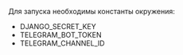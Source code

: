Для запуска необходимы константы окружения:
- DJANGO_SECRET_KEY
- TELEGRAM_BOT_TOKEN
- TELEGRAM_CHANNEL_ID
